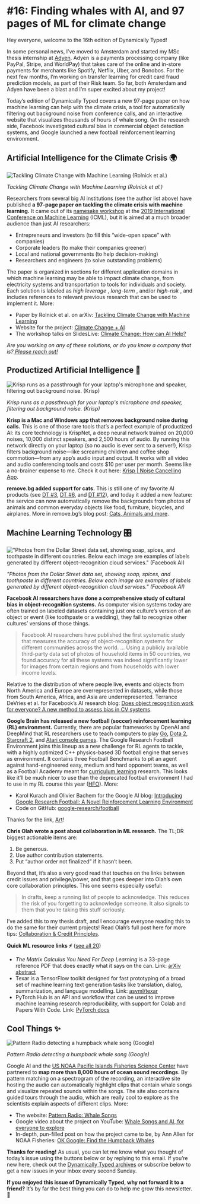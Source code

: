 # #16: Finding whales with AI, and 97 pages of ML for climate change 

Hey everyone, welcome to the 16th edition of Dynamically Typed!

In some personal news, I’ve moved to Amsterdam and started my MSc thesis internship at [Adyen](https://www.adyen.com/?utm_campaign=Dynamically%20Typed&utm_medium=email&utm_source=Revue%20newsletter).
Adyen is a payments processing company (like PayPal, Stripe, and WorldPay) that takes care of the online and in-store payments for merchants like Spotify, Netflix, Uber, and Bonobos.
For the next few months, I’m working on transfer learning for credit card fraud prediction models, as part of their Risk team.
So far, both Amsterdam and Adyen have been a blast and I’m super excited about my project!

Today’s edition of Dynamically Typed covers a new 97-page paper on how machine learning can help with the climate crisis, a tool for automatically filtering out background noise from conference calls, and an interactive website that visualizes thousands of hours of whale song.
On the research side, Facebook investigated cultural bias in commercial object detection systems, and Google launched a new football reinforcement learning environment.

## Artificial Intelligence for the Climate Crisis 🌍

![Tackling Climate Change with Machine Learning (Rolnick et al.)](https://s3.amazonaws.com/revue/items/images/004/721/750/mail/09dd3ca5fc53e8e5c3f4164793f2c045.png?1561188657)

_Tackling Climate Change with Machine Learning (Rolnick et al.)_

Researchers from several big AI institutions (see the author list above) have published **a 97-page paper on tackling the climate crisis with machine learning.**
It came out of its [namesake workshop](https://www.climatechange.ai/ICML2019_workshop.html?utm_campaign=Dynamically%20Typed&utm_medium=email&utm_source=Revue%20newsletter) at the [2019 International Conference on Machine Learning](https://icml.cc/?utm_campaign=Dynamically%20Typed&utm_medium=email&utm_source=Revue%20newsletter) (ICML), but it is aimed at a much broader audience than just AI researchers:

* Entrepreneurs and investors (to fill this “wide-open space” with companies)
* Corporate leaders (to make their companies greener)
* Local and national governments (to help decision-making)
* Researchers and engineers (to solve outstanding problems)

The paper is organized in sections for different application domains in which machine learning may be able to impact climate change, from electricity systems and transportation to tools for individuals and society.
Each solution is labeled as _high leverage_ , _long-term_ , and/or _high-risk_ , and includes references to relevant previous research that can be used to implement it.
More:

* Paper by Rolnick et al. on arXiv: [Tackling Climate Change with Machine Learning](https://arxiv.org/abs/1906.05433?utm_campaign=Dynamically%20Typed&utm_medium=email&utm_source=Revue%20newsletter)
* Website for the project: [Climate Change + AI](https://www.climatechange.ai/?utm_campaign=Dynamically%20Typed&utm_medium=email&utm_source=Revue%20newsletter)
* The workshop talks on SlidesLive: [Climate Change: How can AI Help?](https://slideslive.com/38917142/climate-change-how-can-ai-help?utm_campaign=Dynamically%20Typed&utm_medium=email&utm_source=Revue%20newsletter)

_Are you working on any of these solutions, or do you know a company that is?_[ _Please reach out!_](https://leonoverweel.com/?utm_campaign=Dynamically%20Typed&utm_medium=email&utm_source=Revue%20newsletter)

## Productized Artificial Intelligence 🔌

![Krisp runs as a passthrough for your laptop's microphone and speaker, filtering out background noise. (Krisp)](https://s3.amazonaws.com/revue/items/images/004/722/231/mail/2bc65d8e568d86a293c21a2cf257b2b1.png?1561198048)

_Krisp runs as a passthrough for your laptop's microphone and speaker, filtering out background noise. (Krisp)_

**Krisp is a Mac and Windows app that removes background noise during calls.**
This is one of those rare tools that’s a perfect example of productized AI: its core technology is KrispNet, a deep neural network trained on 20,000 noises, 10,000 distinct speakers, and 2,500 hours of audio.
By running this network directly on your laptop (so no audio is ever sent to a server!), Krisp filters background noise—like screaming children and coffee shop commotion—from any app’s audio input and output.
It works with all video and audio conferencing tools and costs $10 per user per month.
Seems like a no-brainer expense to me.
Check it out here: [Krisp | Noise Cancelling App](https://krisp.ai/?utm_campaign=Dynamically%20Typed&utm_medium=email&utm_source=Revue%20newsletter).

**remove.bg added support for cats.**
This is still one of my favorite AI products (see [DT #3](https://www.getrevue.co/profile/dynamically-typed/issues/3-happy-holidays-149573?utm_campaign=Dynamically%20Typed&utm_medium=email&utm_source=Revue%20newsletter), [DT #6](https://dynamicallytyped.com/issues/6-deep-reinforcement-learning-from-an-atari-zoo-to-a-self-driving-car-in-20-minutes-155882?utm_campaign=Dynamically%20Typed&utm_medium=email&utm_source=Revue%20newsletter), and [DT #12](https://dynamicallytyped.com/issues/12-openai-introduces-mozart-to-lady-gaga-and-google-takes-your-best-duck-face-selfies-for-you-173114?utm_campaign=Dynamically%20Typed&utm_medium=email&utm_source=Revue%20newsletter)), and today it added a new feature: the service can now automatically remove the backgrounds from photos of animals and common everyday objects like food, furniture, bicycles, and airplanes.
More in remove.bg’s blog post: [Cats, Animals and more](https://www.remove.bg/b/cats-animals-more?utm_campaign=Dynamically%20Typed&utm_medium=email&utm_source=Revue%20newsletter).

## Machine Learning Technology 🎛

!["Photos from the Dollar Street data set, showing soap, spices, and toothpaste in different countries. Below each image are examples of labels generated by different object-recognition cloud services." (Facebook AI)](https://s3.amazonaws.com/revue/items/images/004/722/206/mail/f95a20872495f5d44a05c0f2a75ab93d.jpeg?1561195600)

_"Photos from the Dollar Street data set, showing soap, spices, and toothpaste in different countries. Below each image are examples of labels generated by different object-recognition cloud services." (Facebook AI)_

**Facebook AI researchers have done a comprehensive study of cultural bias in object-recognition systems.**
As computer vision systems today are often trained on labeled datasets containing just one culture’s version of an object or event (like toothpaste or a wedding), they fail to recognize other cultures’ versions of those things.

> Facebook AI researchers have published the first systematic study that measures the accuracy of object-recognition systems for different communities across the world.
> … Using a publicly available third-party data set of photos of household items in 50 countries, we found accuracy for all these systems was indeed significantly lower for images from certain regions and from households with lower income levels.

Relative to the distribution of where people live, events and objects from North America and Europe are overrepresented in datasets, while those from South America, Africa, and Asia are underrepresented.
Terrance DeVries et al.
for Facebook’s AI research blog: [Does object recognition work for everyone?
A new method to assess bias in CV systems](https://ai.facebook.com/blog/new-way-to-assess-ai-bias-in-object-recognition-systems/?mc_cid=fe89d15d88&mc_eid=2ce07ab429&utm_campaign=fe89d15d88-Benedict%27s%20Newsletter%20291&utm_medium=email&utm_source=Benedict%27s%20newsletter&utm_term=0_4999ca107f-fe89d15d88-70536657).

**Google Brain has released a new football (soccer) reinforcement learning (RL) environment.**
Currently, there are popular frameworks by OpenAI and DeepMind that RL researchers use to teach computers to play [Go](https://deepmind.com/research/alphago/?utm_campaign=Dynamically%20Typed&utm_medium=email&utm_source=Revue%20newsletter), [Dota 2](https://openai.com/five/?utm_campaign=Dynamically%20Typed&utm_medium=email&utm_source=Revue%20newsletter), [Starcraft 2](https://deepmind.com/blog/alphastar-mastering-real-time-strategy-game-starcraft-ii/?utm_campaign=Dynamically%20Typed&utm_medium=email&utm_source=Revue%20newsletter), and [Atari console games](https://arxiv.org/abs/1207.4708?utm_campaign=Dynamically%20Typed&utm_medium=email&utm_source=Revue%20newsletter).
The Google Research Football Environment joins this lineup as a new challenge for RL agents to tackle, with a highly optimized C++ physics-based 3D football engine that serves as environment.
It contains three Football Benchmarks to pit an agent against hand-engineered easy, medium and hard opponent teams, as well as a Football Academy meant for [curriculum learning](http://citeseerx.ist.psu.edu/viewdoc/summary?doi=10.1.1.149.4701&utm_campaign=Dynamically%20Typed&utm_medium=email&utm_source=Revue%20newsletter) research.
This looks like it’ll be much nicer to use than the deprecated football environment I had to use in my RL course this year ([HFO](https://github.com/LARG/HFO?utm_campaign=Dynamically%20Typed&utm_medium=email&utm_source=Revue%20newsletter)).
More:

* Karol Kurach and Olivier Bachem for the Google AI blog: [Introducing Google Research Football: A Novel Reinforcement Learning Environment](https://ai.googleblog.com/2019/06/introducing-google-research-football.html?m=1&utm_campaign=Dynamically%20Typed&utm_medium=email&utm_source=Revue%20newsletter)
* Code on GitHub: [google-research/football](https://github.com/google-research/football?utm_campaign=Dynamically%20Typed&utm_medium=email&utm_source=Revue%20newsletter)

Thanks for the link, [Art](https://www.linkedin.com/in/atharvadeshmukh/?utm_campaign=Dynamically%20Typed&utm_medium=email&utm_source=Revue%20newsletter)!

**Chris Olah wrote a post about collaboration in ML research.**
The TL;DR biggest actionable items are:

1. Be generous.
2. Use author contribution statements.
3. Put “author order not finalized” if it hasn’t been.

Beyond that, it’s also a very good read that touches on the links between credit issues and privilege/power, and that goes deeper into Olah’s own core collaboration principles.
This one seems especially useful:

> In drafts, keep a running list of people to acknowledge.
> This reduces the risk of you forgetting to acknowledge someone.
> It also signals to them that you’re taking this stuff seriously.

I’ve added this to my thesis draft, and I encourage everyone reading this to do the same for their current projects!
Read Olah’s full post here for more tips: [Collaboration & Credit Principles](https://colah.github.io/posts/2019-05-Collaboration/index.html?utm_campaign=Dynamically%20Typed&utm_medium=email&utm_source=Revue%20newsletter).

**Quick ML resource links ⚡️** ([see all 20](https://www.notion.so/adab36fecaea4306880898f41dcb9cb3?utm_campaign=Dynamically%20Typed&utm_medium=email&utm_source=Revue%20newsletter&v=cb3a74562c914234ac171931dad6c2e4))

* _The Matrix Calculus You Need For Deep Learning_ is a 33-page reference PDF that does exactly what it says on the can. Link: [arXiv abstract](https://arxiv.org/abs/1802.01528?utm_campaign=Dynamically%20Typed&utm_medium=email&utm_source=Revue%20newsletter)
* Texar is a TensorFlow toolkit designed for fast prototyping of a broad set of machine learning text generation tasks like translation, dialog, summarization, and language modelling. Link: [asyml/texar](https://github.com/asyml/texar?utm_campaign=Dynamically%20Typed&utm_medium=email&utm_source=Revue%20newsletter)
* PyTorch Hub is an API and workflow that can be used to improve machine learning research reproducibility, with support for Colab and Papers With Code. Link: [PyTorch docs](https://pytorch.org/hub?utm_campaign=Dynamically%20Typed&utm_medium=email&utm_source=Revue%20newsletter)

## Cool Things ✨

![Pattern Radio detecting a humpback whale song (Google)](https://s3.amazonaws.com/revue/items/images/004/722/016/mail/426014e0cd51a8e219271b7c36752574.png?1561191222)

_Pattern Radio detecting a humpback whale song (Google)_

Google AI and the [US NOAA Pacific Islands Fisheries Science Center](https://www.fisheries.noaa.gov/about/pacific-islands-fisheries-science-center?utm_campaign=Dynamically%20Typed&utm_medium=email&utm_source=Revue%20newsletter) have partnered to **map more than 8,000 hours of ocean sound recordings.**
By pattern matching on a spectrogram of the recording, an interactive site hosting the audio can automatically highlight clips that contain whale songs and visualize repeated sounds within the songs.
The site also contains guided tours through the audio, which are really cool to explore as the scientists explain aspects of different clips.
More:

* The website: [Pattern Radio: Whale Songs](https://patternradio.withgoogle.com/?utm_campaign=Dynamically%20Typed&utm_medium=email&utm_source=Revue%20newsletter)
* Google video about the project on YouTube: [Whale Songs and AI, for everyone to explore](https://www.youtube.com/watch?utm_campaign=Dynamically%20Typed&utm_medium=email&utm_source=Revue%20newsletter&v=JE3-LkMqBfM)
* In-depth, pun-filled post on how the project came to be, by Ann Allen for NOAA Fisheries: [OK Google: Find the Humpback Whales](https://www.fisheries.noaa.gov/science-blog/ok-google-find-humpback-whales?utm_campaign=Dynamically%20Typed&utm_medium=email&utm_source=Revue%20newsletter)

**Thanks for reading!**
As usual, you can let me know what you thought of today’s issue using the buttons below or by replying to this email.
If you’re new here, check out the [Dynamically Typed archives](https://dynamicallytyped.com/?utm_campaign=Dynamically%20Typed&utm_medium=email&utm_source=Revue%20newsletter) or subscribe below to get a new issues in your inbox every second Sunday.

**If you enjoyed this issue of Dynamically Typed, why not forward it to a friend?**
It’s by far the best thing you can do to help me grow this newsletter.
🤗